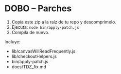 # DOBO – Parches
1) Copia este zip a la raíz de tu repo y descomprímelo.
2) Ejecuta: `node bin/apply-patch.js`
3) Compila de nuevo.

Incluye:
- lib/canvasWillReadFrequently.js
- lib/checkoutHelpers.js
- bin/apply-patch.js
- docs/TDZ_fix.md
